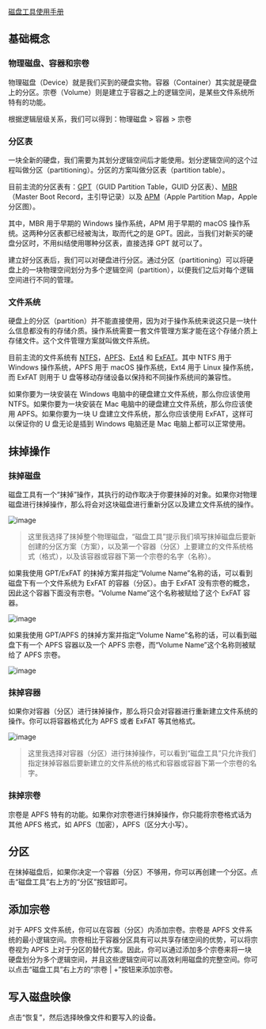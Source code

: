 [磁盘工具使用手册](https://support.apple.com/zh-cn/guide/disk-utility/welcome/mac)

## 基础概念

### 物理磁盘、容器和宗卷

物理磁盘（Device）就是我们买到的硬盘实物。容器（Container）其实就是硬盘上的分区。宗卷（Volume）则是建立于容器之上的逻辑空间，是某些文件系统所特有的功能。


根据逻辑层级关系，我们可以得到：物理磁盘 > 容器 > 宗卷

### 分区表

一块全新的硬盘，我们需要为其划分逻辑空间后才能使用。划分逻辑空间的这个过程叫做分区（partitioning）。分区的方案叫做分区表（partition table）。

目前主流的分区表有：[GPT](https://en.wikipedia.org/wiki/GUID_Partition_Table)（GUID Partition Table，GUID 分区表）、[MBR](https://en.wikipedia.org/wiki/Master_boot_record)（Master Boot Record，主引导记录）以及 [APM](https://en.wikipedia.org/wiki/Apple_Partition_Map)（Apple Partition Map，Apple 分区图）。

其中，MBR 用于早期的 Windows 操作系统，APM 用于早期的 macOS 操作系统。这两种分区表都已经被淘汰，取而代之的是 GPT。因此，当我们对新买的硬盘分区时，不用纠结使用哪种分区表，直接选择 GPT 就可以了。

建立好分区表后，我们可以对硬盘进行分区。通过分区（partitioning）可以将硬盘上的一块物理空间划分为多个逻辑空间（partition），以便我们之后对每个逻辑空间进行不同的管理。

### 文件系统

硬盘上的分区（partition）并不能直接使用，因为对于操作系统来说这只是一块什么信息都没有的存储介质。操作系统需要一套文件管理方案才能在这个存储介质上存储文件。这个文件管理方案就叫做文件系统。

目前主流的文件系统有 [NTFS](https://en.wikipedia.org/wiki/NTFS)，[APFS](https://en.wikipedia.org/wiki/Apple_File_System)、[Ext4](https://en.wikipedia.org/wiki/Ext4) 和 [ExFAT](https://en.wikipedia.org/wiki/ExFAT)。其中 NTFS 用于 Windows 操作系统，APFS 用于 macOS 操作系统，Ext4 用于 Linux 操作系统，而 ExFAT 则用于 U 盘等移动存储设备以保持和不同操作系统间的兼容性。

如果你要为一块安装在 Windows 电脑中的硬盘建立文件系统，那么你应该使用 NTFS。如果你要为一块安装在 Mac 电脑中的硬盘建立文件系统，那么你应该使用 APFS。如果你要为一块 U 盘建立文件系统，那么你应该使用 ExFAT，这样可以保证你的 U 盘无论是插到 Windows 电脑还是 Mac 电脑上都可以正常使用。

## 抹掉操作

### 抹掉磁盘

磁盘工具有一个“抹掉”操作，其执行的动作取决于你要抹掉的对象。如果你对物理磁盘进行抹掉操作，那么将会对这块磁盘进行重新分区以及建立文件系统的操作。

![image](https://img2024.cnblogs.com/blog/2778973/202404/2778973-20240421052356397-1941389589.png)

> 这里我选择了抹掉整个物理磁盘，“磁盘工具”提示我们填写抹掉磁盘后要新创建的分区方案（方案），以及第一个容器（分区）上要建立的文件系统格式（格式），以及该容器或容器下第一个宗卷的名字（名称）。

如果我使用 GPT/ExFAT 的抹掉方案并指定“Volume Name”名称的话，可以看到磁盘下有一个文件系统为 ExFAT 的容器（分区）。由于 ExFAT 没有宗卷的概念，因此这个容器下面没有宗卷。“Volume Name”这个名称被赋给了这个 ExFAT 容器。

![image](https://img2024.cnblogs.com/blog/2778973/202404/2778973-20240421053738842-543939063.png)

如果我使用 GPT/APFS 的抹掉方案并指定“Volume Name”名称的话，可以看到磁盘下有一个 APFS 容器以及一个 APFS 宗卷，而“Volume Name”这个名称则被赋给了 APFS 宗卷。

![image](https://img2024.cnblogs.com/blog/2778973/202404/2778973-20240421054541620-539244387.png)

### 抹掉容器

如果你对容器（分区）进行抹掉操作，那么将只会对容器进行重新建立文件系统的操作。你可以将容器格式化为 APFS 或者 ExFAT 等其他格式。

![image](https://img2024.cnblogs.com/blog/2778973/202404/2778973-20240421052516489-1072048786.png)

> 这里我选择对容器（分区）进行抹掉操作，可以看到“磁盘工具”只允许我们指定抹掉容器后要新建立的文件系统的格式和容器或容器下第一个宗卷的名字。

### 抹掉宗卷

宗卷是 APFS 特有的功能。如果你对宗卷进行抹掉操作，你只能将宗卷格式话为其他 APFS 格式，如 APFS（加密），APFS（区分大小写）。

## 分区

在抹掉磁盘后，如果你决定一个容器（分区）不够用，你可以再创建一个分区。点击“磁盘工具”右上方的“分区”按钮即可。

## 添加宗卷

对于 APFS 文件系统，你可以在容器（分区）内添加宗卷。宗卷是 APFS 文件系统的最小逻辑空间。宗卷相比于容器分区具有可以共享存储空间的优势，可以将宗卷视为 APFS 上对于分区的替代方案。因此，你可以通过添加多个宗卷来将一块硬盘划分为多个逻辑空间，并且这些逻辑空间可以高效利用磁盘的完整空间。你可以点击“磁盘工具”右上方的“宗卷 | +”按钮来添加宗卷。

## 写入磁盘映像

点击“恢复”，然后选择映像文件和要写入的设备。